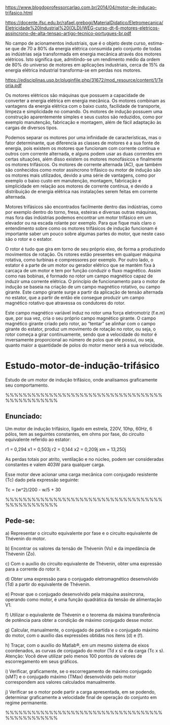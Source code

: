 https://www.blogdoprofessorcarlao.com.br/2014/04/motor-de-inducao-trifasico.html

https://docente.ifsc.edu.br/rafael.grebogi/MaterialDidatico/Eletromecanica/Eletricidade%20Industrial%20(OLD)/WEG-curso-dt-6-motores-eletricos-assincrono-de-alta-tensao-artigo-tecnico-portugues-br.pdf

No campo de acionamentos industriais, que é o objeto deste curso, estima-se que de 70 a 80% da energia elétrica
consumida pelo conjunto de todas as indústrias seja transformada em energia mecânica através dos motores elétricos.
Isto significa que, admitindo-se um rendimento médio da ordem de 80% do universo de motores em aplicações industriais,
cerca de 15% da energia elétrica industrial transforma-se em perdas nos motores.



https://edisciplinas.usp.br/pluginfile.php/31672/mod_resource/content/1/Teoria.pdf

Os motores elétricos são máquinas que possuem a capacidade de converter a energia elétrica em energia mecânica. Os motores combinam as vantagens da energia elétrica com o baixo custo, facilidade de transporte, limpeza e simplicidade no comando. Os motores de indução possuem uma construção aparentemente simples e seus custos são reduzidos, como por exemplo manutenção, fabricação e montagem, além de fácil adaptação às cargas de diversos tipos.

Podemos separar os motores por uma infinidade de características, mas o fator determinante, que diferencia as classes de motores é a sua fonte de energia, pois existem os motores que funcionam com corrente contínua e outros com corrente alternada, e alguns podem usar as duas correntes em certas situações, além disso existem os motores monofásicos e finalmente os motores trifásicos.
Os motores de corrente alternada (AC), que também são conhecidos como motor assíncrono trifásico ou motor de indução são os motores mais utilizados, devido a uma série de vantagens, como por exemplo o baixo custo em manutenção, montagem, fabricação e simplicidade em relação aos motores de corrente contínua, e devido a distribuição de energia elétrica nas instalações serem feitas em corrente alternada.

Motores trifásicos são encontrados facilmente dentro das indústrias, como por exemplo dentro do torno, fresa, esteiras e diversas outras máquinas, mas fora das indústrias podemos encontrar um motor trifásico em um elevador ou na escada rolante por exemplo.
Para que fique mais claro o entendimento sobre como os motores trifásicos de indução funcionam é importante saber um pouco sobre algumas partes do motor, que neste caso são o rotor e o estator.

O rotor é tudo que gira em torno de seu próprio eixo, de forma a produzindo movimentos de rotação. Os rotores estão presentes em qualquer máquina rotativa, como turbinas e compressores por exemplo.
Por outro lado, o estator é a parte de um motor ou gerador elétrico que se mantém fixa à carcaça de um motor e tem por função conduzir o fluxo magnético. Assim como nas bobinas, é formado no rotor um campo magnético capaz de induzir uma corrente elétrica.
O princípio de funcionamento para o motor de indução se baseia na criação de um campo magnético rotativo, ou campo girante. Este campo girante surge a partir da aplicação de tensão alternada no estator, que a partir de então ele consegue produzir um campo magnético rotativo que atravessa os condutores do rotor.

Este campo magnético variável induz no rotor uma força eletromotriz (f.e.m) que, por sua vez, cria o seu próprio campo magnético girante. O campo magnético girante criado pelo rotor, ao “tentar” se alinhar com o campo girante do estator, produz um movimento de rotação no rotor, ou seja, o rotor começa a girar continuamente, sendo que a velocidade do motor é inversamente proporcional ao número de polos que ele possui, ou seja, quanto maior a quantidade de polos do motor menor será a sua velocidade.













# Estudo-motor-de-indução-trifásico

Estudo de um motor de indução trifásico, onde analisamos graficamente seu comportamento.

%%%%%%%%%%%%%%%%%%%%%%%%%%%%%%%%%%%%%%%%%%%%%%%%

## Enunciado:

Um motor de indução trifásico, ligado em estrela, 220V, 10hp, 60Hz, 6 pólos, tem as
seguintes constantes, em ohms por fase, do circuito equivalente referido ao estator:

r1 = 0,294 x1 = 0,503j r2 = 0,144 x2 = 0,209j xm = 13,250j

As perdas totais por atrito, ventilação e no núcleo, podem ser consideradas
constantes e valem 403W para qualquer carga.

Esse motor deve acionar uma carga mecânica com conjugado resistente (Tc) dado
pela expressão seguinte:

Tc = (w^2)/200 - w/5 + 30

%%%%%%%%%%%%%%%%%%%%%%%%%%%%%%%%%%%%%%%%%%%%%%%%

## Pede-se:

a) Representar o circuito equivalente por fase e o circuito equivalente de
Thévenin do motor.

b) Encontrar os valores da tensão de Thévenin (Vo) e da impedância de
Thévenin (Zo).

c) Com o auxílio do circuito equivalente de Thévenin, obter uma expressão
para a corrente do rotor Ir.

d) Obter uma expressão para o conjugado eletromagnético desenvolvido (Td) a
partir do equivalente de Thévenin.

e) Provar que o conjugado desenvolvido pela máquina assíncrona, operando
como motor, é uma função quadrática da tensão de alimentação V1.

f) Utilizar o equivalente de Thévenin e o teorema da máxima transferência de
potência para obter a condição de máximo conjugado desse motor.

g) Calcular, manualmente, o conjugado de partida e o conjugado máximo do
motor, com o auxílio das expressões obtidas nos itens (d) e (f).

h) Traçar, com o auxílio do Matlab®, em um mesmo sistema de eixos
coordenados, as curvas de conjugado do motor (Td x s) e da carga (Tc x s).
Atenção: Você deve utilizar pelo menos 100 pontos de valores de
escorregamento em seus gráficos.

i) Verificar, graficamente, se o escorregamento de máximo conjugado (sMT) e o
conjugado máximo (TMax) desenvolvido pelo motor correspondem aos
valores calculados manualmente.

j) Verificar se o motor pode partir a carga apresentada, em se podendo,
determinar graficamente a velocidade final de operação do conjunto em
regime permanente.

%%%%%%%%%%%%%%%%%%%%%%%%%%%%%%%%%%%%%%%%%%%%%%%%
